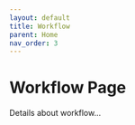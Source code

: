```yaml
---
layout: default
title: Workflow
parent: Home
nav_order: 3
---
```

# Workflow Page
Details about workflow...

